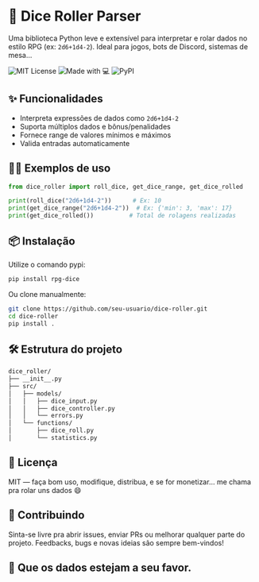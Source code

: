 # 🎲 Dice Roller Parser

Uma biblioteca Python leve e extensível para interpretar e rolar dados no estilo RPG (ex: `2d6+1d4-2`). Ideal para jogos, bots de Discord, sistemas de mesa...

![MIT License](https://img.shields.io/badge/license-MIT-green)
![Made with 💻](https://img.shields.io/badge/made%20with-python-blue)
![PyPI](https://img.shields.io/pypi/v/dice-roller)

## ✨ Funcionalidades

- Interpreta expressões de dados como `2d6+1d4-2`
- Suporta múltiplos dados e bônus/penalidades
- Fornece range de valores mínimos e máximos
- Valida entradas automaticamente

## 🧙‍♂️ Exemplos de uso

```python
from dice_roller import roll_dice, get_dice_range, get_dice_rolled

print(roll_dice("2d6+1d4-2"))      # Ex: 10
print(get_dice_range("2d6+1d4-2"))  # Ex: {'min': 3, 'max': 17}
print(get_dice_rolled())          # Total de rolagens realizadas
```

## 📦 Instalação
Utilize o comando pypi:

```bash
pip install rpg-dice
```

Ou clone manualmente:

```bash
git clone https://github.com/seu-usuario/dice-roller.git
cd dice-roller
pip install .
```

## 🛠 Estrutura do projeto

```bash
dice_roller/
├── __init__.py
├── src/
│   ├── models/
│   │   ├── dice_input.py
│   │   ├── dice_controller.py
│   │   └── errors.py
│   └── functions/
│       ├── dice_roll.py
│       └── statistics.py
```

## 📜 Licença

MIT — faça bom uso, modifique, distribua, e se for monetizar... me chama pra rolar uns dados 😄

## 💌 Contribuindo

Sinta-se livre pra abrir issues, enviar PRs ou melhorar qualquer parte do projeto. Feedbacks, bugs e novas ideias são sempre bem-vindos!

## 🎲 Que os dados estejam a seu favor.